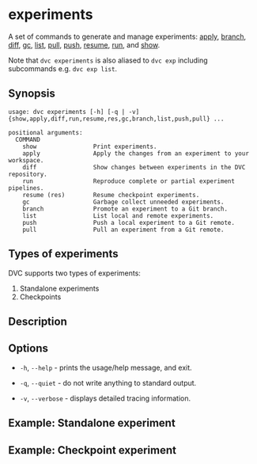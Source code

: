 # experiments

A set of commands to generate and manage experiments:
[apply](/doc/command-reference/exp/apply),
[branch](/doc/command-reference/exp/branch),
[diff](/doc/command-reference/exp/diff), [gc](/doc/command-reference/exp/gc),
[list](/doc/command-reference/exp/list),
[pull](/doc/command-reference/exp/pull),
[push](/doc/command-reference/exp/list),
[resume](/doc/command-reference/exp/resume),
[run](/doc/command-reference/exp/run), and
[show](/doc/command-reference/exp/show).

Note that `dvc experiments` is also aliased to `dvc exp` including subcommands
e.g. `dvc exp list`.

## Synopsis

```usage
usage: dvc experiments [-h] [-q | -v] {show,apply,diff,run,resume,res,gc,branch,list,push,pull} ...

positional arguments:
  COMMAND
    show                Print experiments.
    apply               Apply the changes from an experiment to your workspace.
    diff                Show changes between experiments in the DVC repository.
    run                 Reproduce complete or partial experiment pipelines.
    resume (res)        Resume checkpoint experiments.
    gc                  Garbage collect unneeded experiments.
    branch              Promote an experiment to a Git branch.
    list                List local and remote experiments.
    push                Push a local experiment to a Git remote.
    pull                Pull an experiment from a Git remote.
```

## Types of experiments

DVC supports two types of experiments:

1. Standalone experiments
2. Checkpoints

## Description

## Options

- `-h`, `--help` - prints the usage/help message, and exit.

- `-q`, `--quiet` - do not write anything to standard output.

- `-v`, `--verbose` - displays detailed tracing information.

## Example: Standalone experiment

## Example: Checkpoint experiment
